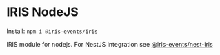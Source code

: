 # IRIS NodeJS

Install: `npm i @iris-events/iris`

IRIS module for nodejs. For NestJS integration see [@iris-events/nest-iris](https://github.com/iris-events/nest-iris)
